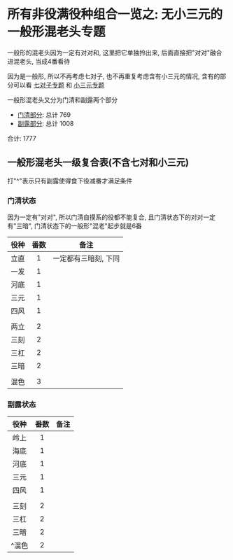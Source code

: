 # 所有非役满役种组合一览之: 无小三元的一般形混老头专题

一般形的混老头因为一定有对对和, 这里把它单独拎出来, 后面直接把"对对"融合进混老头, 当成4番看待

因为是一般形, 所以不再考虑七对子, 也不再重复考虑含有小三元的情况, 含有的部分可以看 [七对子专题](../七对子专题)
和 [小三元专题](../小三元专题)

一般形混老头又分为门清和副露两个部分

- [门清部分](门清.md): 总计 769
- [副露部分](副露.md): 总计 1008

合计: 1777

## 一般形混老头一级复合表(不含七对和小三元)

打"^"表示只有副露使得食下役减番才满足条件

### 门清状态

因为一定有"对对", 所以门清自摸系的役都不能复合, 且门清状态下的对对一定有"三暗", 门清状态下的一般形"混老"起步就是6番

| 役种 | 番数 |     备注      |
|:--:|:--:|:-----------:|
| 立直 | 1  | 一定都有三暗刻, 下同 |
| 一发 | 1  |
| 河底 | 1  |
| 三元 | 1  |
| 四风 | 1  |
|    |    |
| 两立 | 2  |
| 三刻 | 2  |
| 三杠 | 2  |
| 三暗 | 2  |
|    |    |
| 混色 | 3  |

### 副露状态

| 役种  | 番数 | 备注 |
|:---:|:--:|:--:|
| 岭上  | 1  |
| 海底  | 1  |
| 河底  | 1  |
| 三元  | 1  |
| 四风  | 1  |
|     |    |
| 三刻  | 2  |
| 三杠  | 2  |
| 三暗  | 2  |
| ^混色 | 2  |
